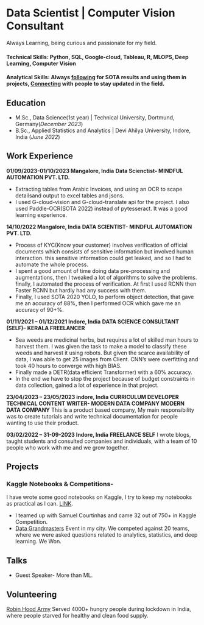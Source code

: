 # Data Scientist | Computer Vision Consultant 
Always Learning, being curious and passionate for my field. 
#### Technical Skills: Python, SQL, Google-cloud, Tableau, R, MLOPS, Deep Learning, Computer Vision
#### Analytical Skills: Always [following](https://paperswithcode.com/) for SOTA results and using them in projects, [Connecting](https://www.linkedin.com/in/shyam-gupta-5356511aa/) with people to stay updated in the field. 

## Education
- M.Sc., Data Science(1st year) | Technical University, Dortmund, Germany(_December 2023_)	 			        		
- B.Sc., Applied Statistics and Analytics | Devi Ahilya University, Indore, India (_June 2022_)

## Work Experience
**01/09/2023-01/10/2023 Mangalore, India**
**Data Scienctist- MINDFUL AUTOMATION PVT. LTD.**
- Extracting tables from Arabic Invoices, and using an OCR to scape detailsand output to excel tables and jsons. 
- I used G-cloud-vision and G-cloud-translate api for the project. I also used Paddle-OCR(SOTA 2022) instead of pytesseract. It was a good learning experience.

**14/10/2022 Mangalore, India**
**DATA SCIENTIST- MINDFUL AUTOMATION PVT. LTD.**
- Process of KYC(Know your customer) involves verification of official documents which consists of
sensitive information but involved human interaction. this sensitive information could get leaked, and so I
had to automate the whole process.
- I spent a good amount of time doing data pre-processing and augmentations, then I tweaked a lot of
algorithms to solve the problems. finally, I automated the process of verification. At first I used RCNN then Faster RCNN but hardly had any success with them.
- Finally, I used SOTA 2020 YOLO, to perform object detection, that gave me an accuracy of 88%, then I performed OCR which gave me an accuracy of 90+%.

**01/11/2021 – 01/12/2021 Indore, India**
**DATA SCIENCE CONSULTANT (SELF)– KERALA FREELANCER**
- Sea weeds are medicinal herbs, but requires a lot of skilled man hours to harvest them. I was given the task to make a model to classify these weeds and harvest it using robots. But given the scarce availability of data, I was able to get 25 images from Client. CNN’s were overfitting and took 40 hours to converge with high BIAS.
- Finally made a DETR(data efficient Transformer) with a 60% accuracy.
- In the end we have to stop the project because of budget constraints in data collection, gained a lot of experience in that project.

**23/04/2023 – 23/05/2023 indore, India**
**CURRICULUM DEVELOPER TECHNICAL CONTENT WRITER- MODERN DATA COMPANY MODERN DATA COMPANY**
This is a product based company, My main responsibility was to create tutorials and write technical
documentation for people wanting to use their product.

**03/02/2022 – 31-09-2023 Indore, India**
**FREELANCE SELF**
I wrote blogs, taught students and consulted companies and individuals, with a team of 10 people who work
with me and we grow together.

## Projects
### Kaggle Notebooks & Competitions- 
I have wrote some good notebooks on Kaggle, I try to keep my notebooks as practical as I can. [LINK](https://www.kaggle.com/shyamgupta196).
- I teamed up with Samuel Courtinhas and came 32 out of 750+ in Kaggle Competition.
- [Data Grandmasters](https://www.linkedin.com/feed/update/urn:li:activity:6968001880232747008/) Event in my city. We competed against 20 teams, where we were asked
questions related to analytics, statistics, and deep learning. We Won.

## Talks 
- Guest Speaker- More than ML.

## Volunteering 
[Robin Hood Army](https://robinhoodarmy.com/) Served 4000+ hungry people during lockdown in India, where people starved for healthy and clean food supply.
